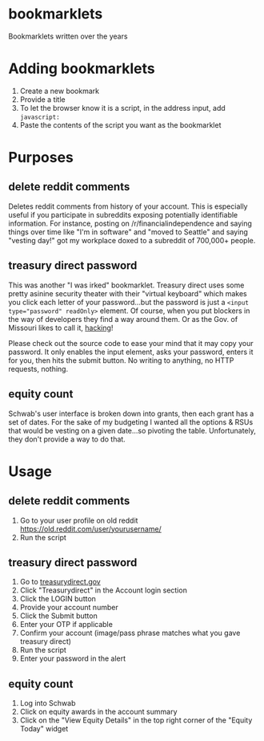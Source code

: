 # bookmarklets
Bookmarklets written over the years

# Adding bookmarklets
1. Create a new bookmark
1. Provide a title
1. To let the browser know it is a script, in the address input, add `javascript:`
1. Paste the contents of the script you want as the bookmarklet

# Purposes

## delete reddit comments
Deletes reddit comments from history of your account. This is especially useful if you
participate in subreddits exposing potentially identifiable information. For instance,
posting on /r/financialindependence and saying things over time like "I'm in software"
and "moved to Seattle" and saying "vesting day!" got my workplace doxed to a subreddit
of 700,000+ people.

## treasury direct password
This was another "I was irked" bookmarklet. Treasury direct uses some pretty asinine 
security theater with their "virtual keyboard" which makes you click each letter of 
your password...but the password is just a `<input type="password" readOnly>` element.
Of course, when you put blockers in the way of developers they find a way around them.
Or as the Gov. of Missouri likes to call it, [hacking](https://www.washingtonpost.com/politics/2021/10/14/newspaper-informed-missouri-about-website-flaw-governor-accused-it-hacking/)!

Please check out the source code to ease your mind that it may copy your password. It
only enables the input element, asks your password, enters it for you, then hits the
submit button. No writing to anything, no HTTP requests, nothing.

## equity count
Schwab's user interface is broken down into grants, then each grant has a set of dates.
For the sake of my budgeting I wanted all the options & RSUs that would be vesting on a
given date...so pivoting the table. Unfortunately, they don't provide a way to do that.

# Usage

## delete reddit comments

1. Go to your user profile on old reddit https://old.reddit.com/user/yourusername/
1. Run the script

## treasury direct password

1. Go to [treasurydirect.gov](https://treasurydirect.gov/)
1. Click "Treasurydirect" in the Account login section
1. Click the LOGIN button
1. Provide your account number
1. Click the Submit button
1. Enter your OTP if applicable
1. Confirm your account (image/pass phrase matches what you gave treasury direct)
1. Run the script
1. Enter your password in the alert

## equity count

1. Log into Schwab
1. Click on equity awards in the account summary
1. Click on the "View Equity Details" in the top right corner of the "Equity Today" widget

